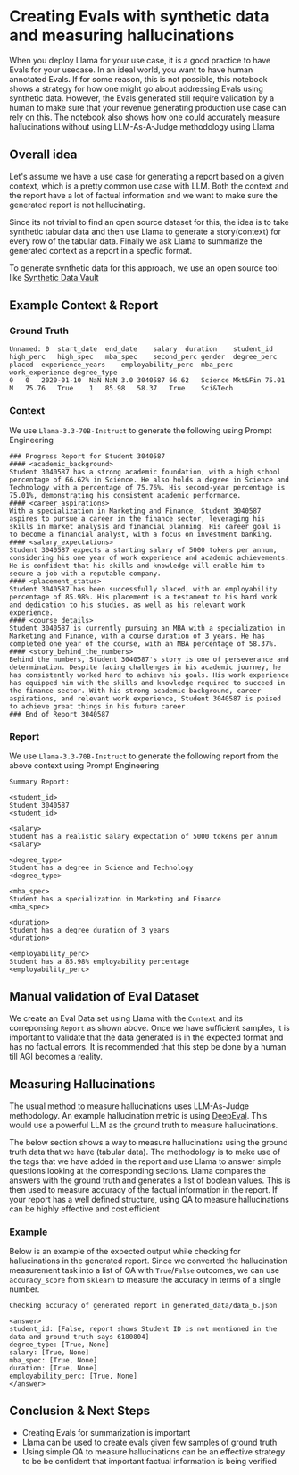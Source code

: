 # Creating Evals with synthetic data and measuring hallucinations

When you deploy Llama for your use case, it is a good practice to have Evals for your usecase. In an ideal world, you want to have human annotated Evals. If for some reason, this is not possible, this notebook shows a strategy for how one might go about addressing Evals using synthetic data. However, the Evals generated still require validation by a human to make sure that your revenue generating production use case can rely on this. 
The notebook also shows how one could accurately measure hallucinations without using LLM-As-A-Judge methodology using Llama


## Overall idea

Let's assume we have a use case for generating a report based on a given context, which is a pretty common use case with LLM. Both the context and the report have a lot of factual information and we want to make sure the generated report is not hallucinating.

Since its not trivial to find an open source dataset for this, the idea is to take synthetic tabular data and then use Llama to generate a story(context) for every row of the tabular data. Finally we ask Llama to summarize the generated context as a report in a specfic format.

To generate synthetic data for this approach, we use an open source tool like [Synthetic Data Vault](https://github.com/sdv-dev/SDV)

## Example Context & Report

### Ground Truth

```
Unnamed: 0	start_date	end_date	salary	duration	student_id	high_perc	high_spec	mba_spec	second_perc	gender	degree_perc	placed	experience_years	employability_perc	mba_perc	work_experience	degree_type
0	0	2020-01-10	NaN	NaN	3.0	3040587	66.62	Science	Mkt&Fin	75.01	M	75.76	True	1	85.98	58.37	True	Sci&Tech
```

### Context

We use `Llama-3.3-70B-Instruct` to generate the following using Prompt Engineering

```
### Progress Report for Student 3040587
#### <academic_background>
Student 3040587 has a strong academic foundation, with a high school percentage of 66.62% in Science. He also holds a degree in Science and Technology with a percentage of 75.76%. His second-year percentage is 75.01%, demonstrating his consistent academic performance. 
#### <career_aspirations>
With a specialization in Marketing and Finance, Student 3040587 aspires to pursue a career in the finance sector, leveraging his skills in market analysis and financial planning. His career goal is to become a financial analyst, with a focus on investment banking. 
#### <salary_expectations>
Student 3040587 expects a starting salary of 5000 tokens per annum, considering his one year of work experience and academic achievements. He is confident that his skills and knowledge will enable him to secure a job with a reputable company. 
#### <placement_status>
Student 3040587 has been successfully placed, with an employability percentage of 85.98%. His placement is a testament to his hard work and dedication to his studies, as well as his relevant work experience. 
#### <course_details>
Student 3040587 is currently pursuing an MBA with a specialization in Marketing and Finance, with a course duration of 3 years. He has completed one year of the course, with an MBA percentage of 58.37%. 
#### <story_behind_the_numbers>
Behind the numbers, Student 3040587's story is one of perseverance and determination. Despite facing challenges in his academic journey, he has consistently worked hard to achieve his goals. His work experience has equipped him with the skills and knowledge required to succeed in the finance sector. With his strong academic background, career aspirations, and relevant work experience, Student 3040587 is poised to achieve great things in his future career. 
### End of Report 3040587
```

### Report

We use `Llama-3.3-70B-Instruct` to generate the following report from the above context using Prompt Engineering

```
Summary Report:

<student_id>
Student 3040587
<student_id>

<salary>
Student has a realistic salary expectation of 5000 tokens per annum
<salary>

<degree_type>
Student has a degree in Science and Technology
<degree_type>

<mba_spec>
Student has a specialization in Marketing and Finance
<mba_spec>

<duration>
Student has a degree duration of 3 years
<duration>

<employability_perc>
Student has a 85.98% employability percentage
<employability_perc>
```

## Manual validation of Eval Dataset

We create an Eval Data set using Llama with the `Context` and its correponsing `Report` as shown above. Once we have sufficient samples, it is important to validate that the data generated is in the expected format and has no factual errors. It is recommended that this step be done by a human till AGI becomes a reality.

## Measuring Hallucinations

The usual method to measure hallucinations uses LLM-As-Judge methodology. An example hallucination metric is using [DeepEval](https://www.deepeval.com/docs/metrics-hallucination).
This would use a powerful LLM as the ground truth to measure hallucinations.

The below section shows a way to measure hallucinations using the ground truth data that we have (tabular data). The methodology is to make use of the tags that we have added in the report and use Llama to answer simple questions looking at the corresponding sections. Llama compares the answers with the ground truth and generates a list of boolean values. This is then used to measure accuracy of the factual information in the report. If your report has a well defined structure, using QA to measure hallucinations can be highly effective and cost efficient

### Example 

Below is an example of the expected output while checking for hallucinations in the generated report. Since we converted the hallucination measurement task into a list of QA with `True`/`False` outcomes, we can use `accuracy_score` from `sklearn` to measure the accuracy in terms of a single number.

```
Checking accuracy of generated report in generated_data/data_6.json

<answer>
student_id: [False, report shows Student ID is not mentioned in the data and ground truth says 6180804]
degree_type: [True, None]
salary: [True, None]
mba_spec: [True, None]
duration: [True, None]
employability_perc: [True, None]
</answer>
```

## Conclusion & Next Steps

- Creating Evals for summarization is important
- Llama can be used to create evals given few samples of ground truth
- Using simple QA to measure hallucinations can be an effective strategy to be be confident that important factual information is being verified 
